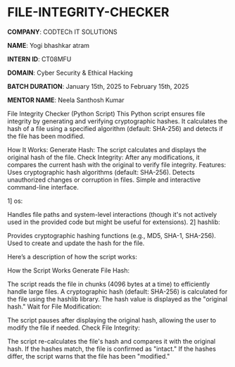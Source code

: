 # FILE-INTEGRITY-CHECKER

**COMPANY**: CODTECh IT SOLUTIONS

**NAME**:  Yogi bhashkar atram

**INTERN ID**: CT08MFU

**DOMAIN**: Cyber Security & Ethical Hacking

**BATCH DURATION**:  January 15th, 2025 to February 15th, 2025

**MENTOR NAME**:  Neela Santhosh Kumar 

File Integrity Checker (Python Script)
This Python script ensures file integrity by generating and verifying cryptographic hashes. It calculates the hash of a file using a specified algorithm (default: SHA-256) and detects if the file has been modified.

How It Works:
Generate Hash: The script calculates and displays the original hash of the file.
Check Integrity: After any modifications, it compares the current hash with the original to verify file integrity.
Features:
Uses cryptographic hash algorithms (default: SHA-256).
Detects unauthorized changes or corruption in files.
Simple and interactive command-line interface.

1] os:

Handles file paths and system-level interactions (though it's not actively used in the provided code but might be useful for extensions).
2] hashlib:

Provides cryptographic hashing functions (e.g., MD5, SHA-1, SHA-256).
Used to create and update the hash for the file.


Here’s a description of how the script works:

How the Script Works
Generate File Hash:

The script reads the file in chunks (4096 bytes at a time) to efficiently handle large files.
A cryptographic hash (default: SHA-256) is calculated for the file using the hashlib library.
The hash value is displayed as the "original hash."
Wait for File Modification:

The script pauses after displaying the original hash, allowing the user to modify the file if needed.
Check File Integrity:

The script re-calculates the file's hash and compares it with the original hash.
If the hashes match, the file is confirmed as "intact."
If the hashes differ, the script warns that the file has been "modified."
